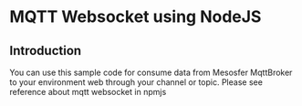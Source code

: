 # MQTT Websocket using NodeJS

## Introduction
You can use this sample code for consume data from  Mesosfer MqttBroker to your environment web through your channel or topic. Please see reference about mqtt websocket in npmjs

[npmjs]:https://www.npmjs.com/package/mqtt#browserify
